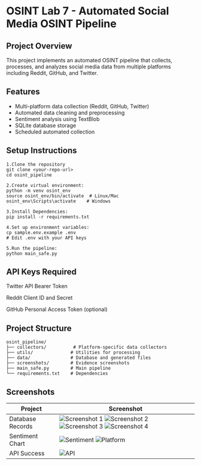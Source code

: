 # OSINT Lab 7 - Automated Social Media OSINT Pipeline

## Project Overview
This project implements an automated OSINT pipeline that collects, processes, and analyzes social media data from multiple platforms including Reddit, GitHub, and Twitter.

## Features
- Multi-platform data collection (Reddit, GitHub, Twitter)
- Automated data cleaning and preprocessing
- Sentiment analysis using TextBlob
- SQLite database storage
- Scheduled automated collection

## Setup Instructions
```
1.Clone the repository
git clone <your-repo-url>
cd osint_pipeline

2.Create virtual environment:
python -m venv osint_env
source osint_env/bin/activate  # Linux/Mac
osint_env\Scripts\activate    # Windows

3.Install Dependencies:
pip install -r requirements.txt

4.Set up environment variables:
cp sample.env.example .env
# Edit .env with your API keys

5.Run the pipeline:
python main_safe.py

```

## API Keys Required
Twitter API Bearer Token

Reddit Client ID and Secret

GitHub Personal Access Token (optional)

## Project Structure
```
osint_pipeline/
├── collectors/          # Platform-specific data collectors
├── utils/              # Utilities for processing
├── data/               # Database and generated files
├── screenshots/        # Evidence screenshots
├── main_safe.py        # Main pipeline
└── requirements.txt    # Dependencies
```


## Screenshots

| Project | Screenshot |
| ------- | ---------- |
| Database Records | ![Screenshot 1](../osint_pipeline/screenshots/Screenshot%202025-09-19%20123256.png) ![Screenshot 2](../osint_pipeline/screenshots/Screenshot%202025-09-19%20123316.png) ![Screenshot 3](../osint_pipeline/screenshots/Screenshot%202025-09-19%20123332.png) ![Screenshot 4](../osint_pipeline/screenshots/Screenshot%202025-09-19%20123403.png) |
| Sentiment Chart | ![Sentiment](../osint_pipeline/screenshots/sentiment_distribution.png) ![Platform](../osint_pipeline/screenshots/platform_distribution.png) |
| API Success | ![API](../osint_pipeline/screenshots/Screenshot%202025-09-19%20123227.png) |

